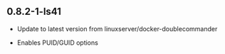 ## 0.8.2-1-ls41
- Update to latest version from linuxserver/docker-doublecommander
 
- Enables PUID/GUID options
